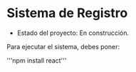 <h1> Sistema de Registro </h1>

- Estado del proyecto: En construcción.

Para ejecutar el sistema, debes poner: 

'''npm install react'''

